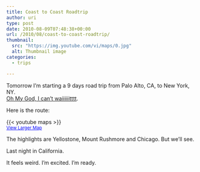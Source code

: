 ```yaml
---
title: Coast to Coast Roadtrip
author: uri
type: post
date: 2010-08-09T07:48:38+00:00
url: /2010/08/coast-to-coast-roadtrip/
thumbnail:
  src: "https://img.youtube.com/vi/maps/0.jpg"
  alt: Thumbnail image
categories:
  - trips

---
```

Tomorrow I&#8217;m starting a 9 days road trip from Palo Alto, CA, to New York, NY.  
[Oh My God, I can&#8217;t waiiiiiitttt][1].

Here is the route:

{{< youtube maps >}}</iframe>  
<small><a href="https://maps.google.com/maps?f=d&source=embed&saddr=Palo+Alto,+CA&daddr=I-80+E+to:I-215+N+to:US-91+N%2FState+St+to:US-191+N%2FUS-287+N%2FGallatin+Rd+to:42.698586,-96.394043+to:New+York,+NY&geocode=FVtROwId1D64-Ck5HLqde7CPgDHPdvU1UvUfDg%3BFbhBbQId3A8W-Q%3BFThSbgIdOMtT-Q%3BFeoylQId0o5Q-Q%3BFeqqqQIdJL5g-Q%3B%3BFXFAbQIdK8KW-yk7CD_TpU_CiTFi_nfhBo8LyA&hl=en&mra=dpe&mrcr=0&mrsp=5&sz=6&via=1,2,3,4,5&sll=42.374778,-98.283691&sspn=11.860662,24.807129&ie=UTF8&ll=42.374778,-98.283691&spn=11.860662,24.807129&t=h" style="color:#0000FF;text-align:left">View Larger Map</a></small>

The highlights are Yellostone, Mount Rushmore and Chicago. But we&#8217;ll see.

Last night in California. 

It feels weird. I&#8217;m excited. I&#8217;m ready.

 [1]: https://www.youtube.com/watch?v=XwamV1fbYQk